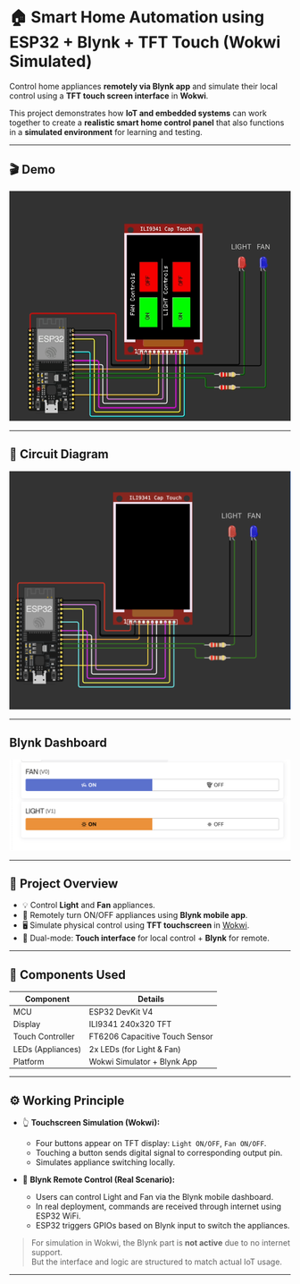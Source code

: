 # 🏠 Smart Home Automation using ESP32 + Blynk + TFT Touch (Wokwi Simulated)

Control home appliances **remotely via Blynk app** and simulate their local control using a **TFT touch screen interface** in **Wokwi**.

This project demonstrates how **IoT and embedded systems** can work together to create a **realistic smart home control panel** that also functions in a **simulated environment** for learning and testing.

---

## 🎬 Demo

                    
![Simulation](./images/demo.gif)  

---

## 🔌 Circuit Diagram

![Circuit Diagram](./images/ckt.png)

---

## Blynk Dashboard  

![Blynk Dashboard](./images/blynk.png) 

---

## 🚀 Project Overview

- 💡 Control **Light** and **Fan** appliances.
- 📲 Remotely turn ON/OFF appliances using **Blynk mobile app**.
- 🖥 Simulate physical control using **TFT touchscreen** in [Wokwi](https://wokwi.com).
- 🔁 Dual-mode: **Touch interface** for local control + **Blynk** for remote.

---

## 🧰 Components Used

| Component             | Details                         |
|-----------------------|----------------------------------|
| MCU                   | ESP32 DevKit V4                  |
| Display               | ILI9341 240x320 TFT              |
| Touch Controller      | FT6206 Capacitive Touch Sensor   |
| LEDs (Appliances)     | 2x LEDs (for Light & Fan)        |
| Platform              | Wokwi Simulator + Blynk App      |

---

## ⚙️ Working Principle

- 👆 **Touchscreen Simulation (Wokwi):**
  - Four buttons appear on TFT display: `Light ON/OFF`, `Fan ON/OFF`.
  - Touching a button sends digital signal to corresponding output pin.
  - Simulates appliance switching locally.

- 📱 **Blynk Remote Control (Real Scenario):**
  - Users can control Light and Fan via the Blynk mobile dashboard.
  - In real deployment, commands are received through internet using ESP32 WiFi.
  - ESP32 triggers GPIOs based on Blynk input to switch the appliances.

> For simulation in Wokwi, the Blynk part is **not active** due to no internet support.  
> But the interface and logic are structured to match actual IoT usage.

---

